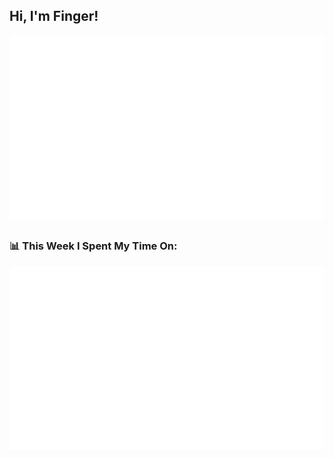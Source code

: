 <h2> Hi, I'm Finger!</h2>

<img align="right" src="https://raw.githubusercontent.com/spianmo/github-stats/master/generated/overview.svg#gh-light-mode-only">

<!-- <img align="right" height="160em" src="https://github-readme-stats-eight-theta.vercel.app/api/top-langs/?username=spianmo&layout=compact&langs_count=8&theme=algolia"/>	 -->
	
```go
package main

type Me struct {
	Name   string
	Job    string
	Code   string
	Skills string
}

func main() {
	me := &Me{
		Name:   "Finger",
		Job:    "Client-side Engineer",
		Code:   "Java, Kotlin, C#, Rust and C++ and Others",
		Skills: "Android, Security, Cross-platform client, NLP, CV, ASR ^o^",
	}
	_ = me
}
```


<h3>📊 This Week I Spent My Time On:</h3>
<img align='right' src="https://raw.githubusercontent.com/spianmo/github-stats/master/generated/languages.svg#gh-light-mode-only">

<!--START_SECTION:waka-->

```txt
Python                 12 hrs 32 mins  ████████████▓░░░░░░░░░░░░   51.31 %
Bash                   2 hrs 52 mins   ███░░░░░░░░░░░░░░░░░░░░░░   11.78 %
Kotlin                 2 hrs 22 mins   ██▒░░░░░░░░░░░░░░░░░░░░░░   09.69 %
TypeScript             1 hr 49 mins    ██░░░░░░░░░░░░░░░░░░░░░░░   07.47 %
Java                   1 hr 10 mins    █▒░░░░░░░░░░░░░░░░░░░░░░░   04.79 %
```

<!--END_SECTION:waka-->
